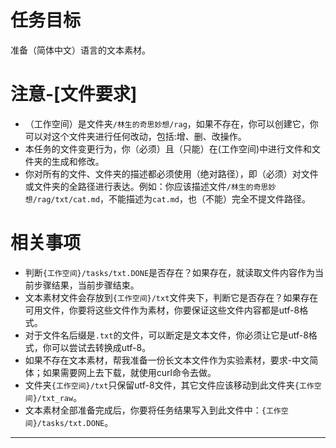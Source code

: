 # 任务目标
准备（简体中文）语言的文本素材。

# 注意-[文件要求]

- （工作空间）是文件夹`/林生的奇思妙想/rag`，如果不存在，你可以创建它，你可以对这个文件夹进行任何改动，包括:增、删、改操作。
- 本任务的文件变更行为，你（必须）且（只能）在(工作空间)中进行文件和文件夹的生成和修改。
- 你对所有的文件、文件夹的描述都必须使用（绝对路径），即（必须）对文件或文件夹的全路径进行表达。例如：你应该描述文件`/林生的奇思妙想/rag/txt/cat.md`，不能描述为`cat.md`，也（不能）完全不提文件路径。

# 相关事项

- 判断`{工作空间}/tasks/txt.DONE`是否存在？如果存在，就读取文件内容作为当前步骤结果，当前步骤结束。
- 文本素材文件会存放到`{工作空间}/txt`文件夹下，判断它是否存在？如果存在可用文件，你要将这些文件作为素材，你要保证这些文件内容都是utf-8格式。
- 对于文件名后缀是`.txt`的文件，可以断定是文本文件，你必须让它是utf-8格式，你可以尝试去转换成utf-8。
- 如果不存在文本素材，帮我准备一份长文本文件作为实验素材，要求-中文简体；如果需要网上去下载，就使用curl命令去做。
- 文件夹`{工作空间}/txt`只保留utf-8文件，其它文件应该移动到此文件夹`{工作空间}/txt_raw`。
- 文本素材全部准备完成后，你要将任务结果写入到此文件中：`{工作空间}/tasks/txt.DONE`。

----
